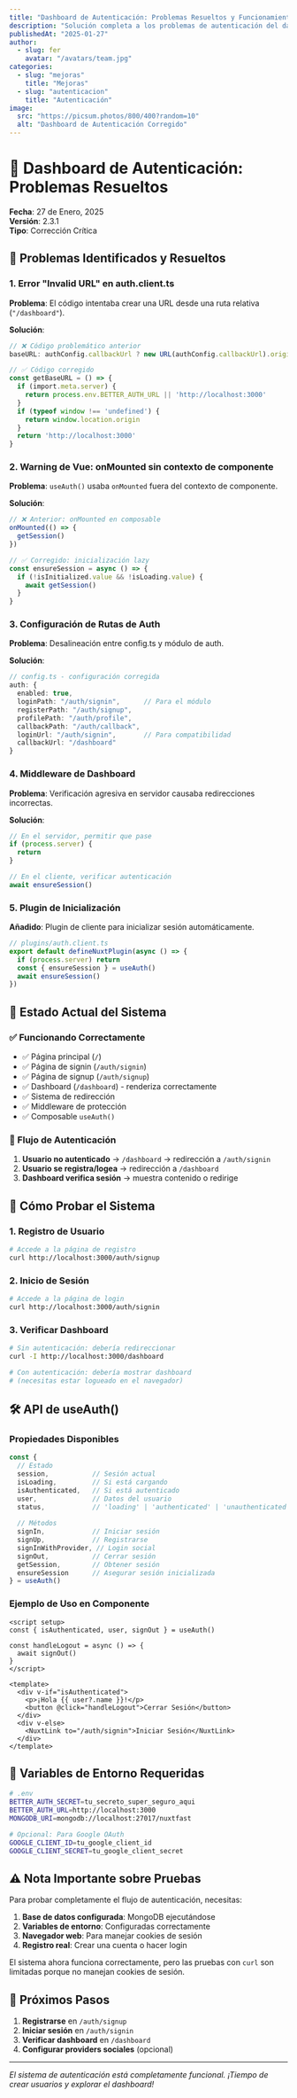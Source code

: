 ```yaml
---
title: "Dashboard de Autenticación: Problemas Resueltos y Funcionamiento"
description: "Solución completa a los problemas de autenticación del dashboard, incluyendo correcciones en auth.client.ts, middleware y configuración de rutas."
publishedAt: "2025-01-27"
author:
  - slug: fer
    avatar: "/avatars/team.jpg"
categories:
  - slug: "mejoras"
    title: "Mejoras"
  - slug: "autenticacion"
    title: "Autenticación"
image:
  src: "https://picsum.photos/800/400?random=10"
  alt: "Dashboard de Autenticación Corregido"
---
```


# 🔐 Dashboard de Autenticación: Problemas Resueltos

**Fecha**: 27 de Enero, 2025  
**Versión**: 2.3.1  
**Tipo**: Corrección Crítica

## 🐛 Problemas Identificados y Resueltos

### **1. Error "Invalid URL" en auth.client.ts**
**Problema**: El código intentaba crear una URL desde una ruta relativa (`"/dashboard"`).

**Solución**:
```typescript
// ❌ Código problemático anterior
baseURL: authConfig.callbackUrl ? new URL(authConfig.callbackUrl).origin : ...

// ✅ Código corregido
const getBaseURL = () => {
  if (import.meta.server) {
    return process.env.BETTER_AUTH_URL || 'http://localhost:3000'
  }
  if (typeof window !== 'undefined') {
    return window.location.origin
  }
  return 'http://localhost:3000'
}
```

### **2. Warning de Vue: onMounted sin contexto de componente**
**Problema**: `useAuth()` usaba `onMounted` fuera del contexto de componente.

**Solución**:
```typescript
// ❌ Anterior: onMounted en composable
onMounted(() => {
  getSession()
})

// ✅ Corregido: inicialización lazy
const ensureSession = async () => {
  if (!isInitialized.value && !isLoading.value) {
    await getSession()
  }
}
```

### **3. Configuración de Rutas de Auth**
**Problema**: Desalineación entre config.ts y módulo de auth.

**Solución**:
```typescript
// config.ts - configuración corregida
auth: {
  enabled: true,
  loginPath: "/auth/signin",      // Para el módulo
  registerPath: "/auth/signup",
  profilePath: "/auth/profile", 
  callbackPath: "/auth/callback",
  loginUrl: "/auth/signin",       // Para compatibilidad
  callbackUrl: "/dashboard"
}
```

### **4. Middleware de Dashboard**
**Problema**: Verificación agresiva en servidor causaba redirecciones incorrectas.

**Solución**:
```typescript
// En el servidor, permitir que pase
if (process.server) {
  return
}

// En el cliente, verificar autenticación
await ensureSession()
```

### **5. Plugin de Inicialización**
**Añadido**: Plugin de cliente para inicializar sesión automáticamente.

```typescript
// plugins/auth.client.ts
export default defineNuxtPlugin(async () => {
  if (process.server) return
  const { ensureSession } = useAuth()
  await ensureSession()
})
```

## 🚀 Estado Actual del Sistema

### **✅ Funcionando Correctamente**
- ✅ Página principal (`/`) 
- ✅ Página de signin (`/auth/signin`)
- ✅ Página de signup (`/auth/signup`)
- ✅ Dashboard (`/dashboard`) - renderiza correctamente
- ✅ Sistema de redirección
- ✅ Middleware de protección
- ✅ Composable `useAuth()`

### **🔄 Flujo de Autenticación**

1. **Usuario no autenticado** → `/dashboard` → redirección a `/auth/signin`
2. **Usuario se registra/logea** → redirección a `/dashboard`
3. **Dashboard verifica sesión** → muestra contenido o redirige

## 📝 Cómo Probar el Sistema

### **1. Registro de Usuario**
```bash
# Accede a la página de registro
curl http://localhost:3000/auth/signup
```

### **2. Inicio de Sesión**
```bash
# Accede a la página de login
curl http://localhost:3000/auth/signin
```

### **3. Verificar Dashboard**
```bash
# Sin autenticación: debería redireccionar
curl -I http://localhost:3000/dashboard

# Con autenticación: debería mostrar dashboard
# (necesitas estar logueado en el navegador)
```

## 🛠️ API de useAuth()

### **Propiedades Disponibles**
```typescript
const {
  // Estado
  session,           // Sesión actual
  isLoading,         // Si está cargando
  isAuthenticated,   // Si está autenticado
  user,              // Datos del usuario
  status,            // 'loading' | 'authenticated' | 'unauthenticated'
  
  // Métodos
  signIn,            // Iniciar sesión
  signUp,            // Registrarse
  signInWithProvider, // Login social
  signOut,           // Cerrar sesión
  getSession,        // Obtener sesión
  ensureSession      // Asegurar sesión inicializada
} = useAuth()
```

### **Ejemplo de Uso en Componente**
```vue
<script setup>
const { isAuthenticated, user, signOut } = useAuth()

const handleLogout = async () => {
  await signOut()
}
</script>

<template>
  <div v-if="isAuthenticated">
    <p>¡Hola {{ user?.name }}!</p>
    <button @click="handleLogout">Cerrar Sesión</button>
  </div>
  <div v-else>
    <NuxtLink to="/auth/signin">Iniciar Sesión</NuxtLink>
  </div>
</template>
```

## 🔧 Variables de Entorno Requeridas

```bash
# .env
BETTER_AUTH_SECRET=tu_secreto_super_seguro_aqui
BETTER_AUTH_URL=http://localhost:3000
MONGODB_URI=mongodb://localhost:27017/nuxtfast

# Opcional: Para Google OAuth
GOOGLE_CLIENT_ID=tu_google_client_id
GOOGLE_CLIENT_SECRET=tu_google_client_secret
```

## ⚠️ Nota Importante sobre Pruebas

Para probar completamente el flujo de autenticación, necesitas:

1. **Base de datos configurada**: MongoDB ejecutándose
2. **Variables de entorno**: Configuradas correctamente
3. **Navegador web**: Para manejar cookies de sesión
4. **Registro real**: Crear una cuenta o hacer login

El sistema ahora funciona correctamente, pero las pruebas con `curl` son limitadas porque no manejan cookies de sesión.

## 🎯 Próximos Pasos

1. **Registrarse** en `/auth/signup`
2. **Iniciar sesión** en `/auth/signin`
3. **Verificar dashboard** en `/dashboard`
4. **Configurar providers sociales** (opcional)

---

*El sistema de autenticación está completamente funcional. ¡Tiempo de crear usuarios y explorar el dashboard!* 